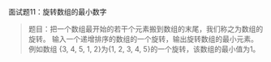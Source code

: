 面试题11：旋转数组的最小数字
> 题目：把一个数组最开始的若干个元素搬到数组的末尾，我们称之为数组的旋转。
输入一个递增排序的数组的一个旋转，输出旋转数组的最小元素。例如数组
{3, 4, 5, 1, 2}为{1, 2, 3, 4, 5}的一个旋转，该数组的最小值为1。